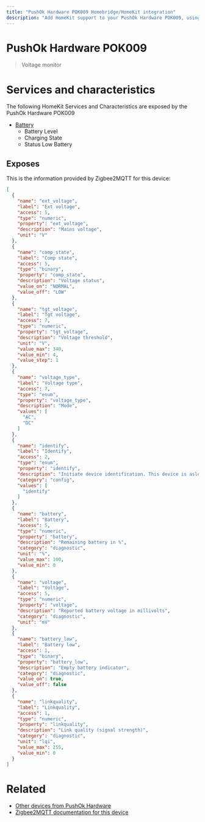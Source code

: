 ```yaml
---
title: "PushOk Hardware POK009 Homebridge/HomeKit integration"
description: "Add HomeKit support to your PushOk Hardware POK009, using Homebridge, Zigbee2MQTT and homebridge-z2m."
---
```

<!---
This file has been GENERATED using src/docgen/docgen.ts
DO NOT EDIT THIS FILE MANUALLY!
-->
# PushOk Hardware POK009
> Voltage monitor


# Services and characteristics
The following HomeKit Services and Characteristics are exposed by
the PushOk Hardware POK009

* [Battery](../../battery.md)
  * Battery Level
  * Charging State
  * Status Low Battery



## Exposes

This is the information provided by Zigbee2MQTT for this device:

```json
[
  {
    "name": "ext_voltage",
    "label": "Ext voltage",
    "access": 5,
    "type": "numeric",
    "property": "ext_voltage",
    "description": "Mains voltage",
    "unit": "V"
  },
  {
    "name": "comp_state",
    "label": "Comp state",
    "access": 5,
    "type": "binary",
    "property": "comp_state",
    "description": "Voltage status",
    "value_on": "NORMAL",
    "value_off": "LOW"
  },
  {
    "name": "tgt_voltage",
    "label": "Tgt voltage",
    "access": 7,
    "type": "numeric",
    "property": "tgt_voltage",
    "description": "Voltage threshold",
    "unit": "V",
    "value_max": 340,
    "value_min": 4,
    "value_step": 1
  },
  {
    "name": "voltage_type",
    "label": "Voltage type",
    "access": 7,
    "type": "enum",
    "property": "voltage_type",
    "description": "Mode",
    "values": [
      "AC",
      "DC"
    ]
  },
  {
    "name": "identify",
    "label": "Identify",
    "access": 2,
    "type": "enum",
    "property": "identify",
    "description": "Initiate device identification. This device is asleep by default.You may need to wake it up first before sending the identify command.",
    "category": "config",
    "values": [
      "identify"
    ]
  },
  {
    "name": "battery",
    "label": "Battery",
    "access": 5,
    "type": "numeric",
    "property": "battery",
    "description": "Remaining battery in %",
    "category": "diagnostic",
    "unit": "%",
    "value_max": 100,
    "value_min": 0
  },
  {
    "name": "voltage",
    "label": "Voltage",
    "access": 5,
    "type": "numeric",
    "property": "voltage",
    "description": "Reported battery voltage in millivolts",
    "category": "diagnostic",
    "unit": "mV"
  },
  {
    "name": "battery_low",
    "label": "Battery low",
    "access": 1,
    "type": "binary",
    "property": "battery_low",
    "description": "Empty battery indicator",
    "category": "diagnostic",
    "value_on": true,
    "value_off": false
  },
  {
    "name": "linkquality",
    "label": "Linkquality",
    "access": 1,
    "type": "numeric",
    "property": "linkquality",
    "description": "Link quality (signal strength)",
    "category": "diagnostic",
    "unit": "lqi",
    "value_max": 255,
    "value_min": 0
  }
]
```

# Related
* [Other devices from PushOk Hardware](../index.md#pushok_hardware)
* [Zigbee2MQTT documentation for this device](https://www.zigbee2mqtt.io/devices/POK009.html)